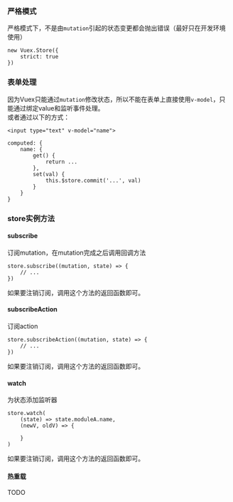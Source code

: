 ### 严格模式  
严格模式下，不是由`mutation`引起的状态变更都会抛出错误（最好只在开发环境使用）

	new Vuex.Store({
		strict: true		
	})

### 表单处理  
因为Vuex只能通过`mutation`修改状态，所以不能在表单上直接使用`v-model`，只能通过绑定value和监听事件处理。  
或者通过以下的方式：

	<input type="text" v-model="name">

	computed: {
		name: {
			get() {
				return ...
			},
			set(val) {
				this.$store.commit('...', val)
			}
		}
	}

### store实例方法  
#### subscribe  
订阅mutation，在mutation完成之后调用回调方法  

	store.subscribe((mutation, state) => {
		// ...
	})

如果要注销订阅，调用这个方法的返回函数即可。

#### subscribeAction  
订阅action

	store.subscribeAction((mutation, state) => {
		// ...
	})

如果要注销订阅，调用这个方法的返回函数即可。


#### watch  
为状态添加监听器

	store.watch(
	    (state) => state.moduleA.name,
	    (newV, oldV) => {

	    }
	)

如果要注销订阅，调用这个方法的返回函数即可。

#### 热重载  
TODO